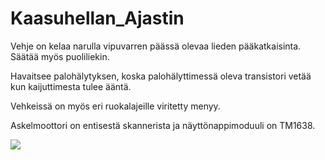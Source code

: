 # Kaasuhellan_Ajastin

Vehje on kelaa narulla vipuvarren päässä olevaa lieden pääkatkaisinta. Säätää
myös puoliliekin.

Havaitsee palohälytyksen, koska palohälyttimessä oleva transistori vetää
kun kaijuttimesta tulee ääntä.

Vehkeissä on myös eri ruokalajeille viritetty menyy.

Askelmoottori on entisestä skannerista ja näyttönappimoduuli on TM1638.

<image src=Perunat.png>
